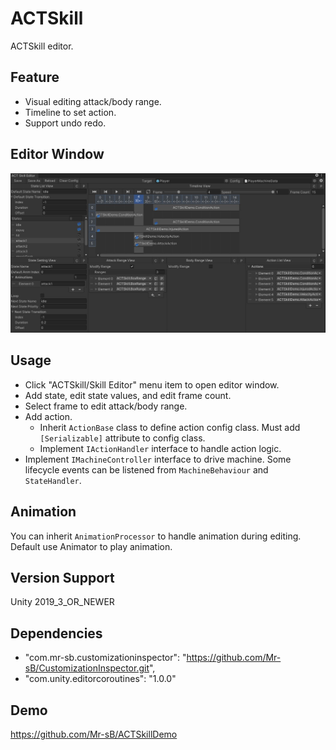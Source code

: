 # ACTSkill
ACTSkill editor.

## Feature
- Visual editing attack/body range.
- Timeline to set action.
- Support undo redo.

## Editor Window
![image](Screenshots~/EditorWindow.png)

## Usage
- Click "ACTSkill/Skill Editor" menu item to open editor window.
- Add state, edit state values, and edit frame count.
- Select frame to edit attack/body range.
- Add action.
    - Inherit `ActionBase` class to define action config class.
      Must add `[Serializable]` attribute to config class.
    - Implement `IActionHandler` interface to handle action logic.
- Implement `IMachineController` interface to drive machine.
  Some lifecycle events can be listened from `MachineBehaviour` and `StateHandler`.

## Animation
You can inherit `AnimationProcessor` to handle animation during editing.
Default use Animator to play animation.

## Version Support
Unity 2019_3_OR_NEWER

## Dependencies
- "com.mr-sb.customizationinspector": "https://github.com/Mr-sB/CustomizationInspector.git",
- "com.unity.editorcoroutines": "1.0.0"

## Demo
https://github.com/Mr-sB/ACTSkillDemo